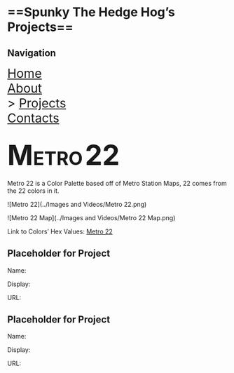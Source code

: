 # ==Spunky The Hedge Hog’s Projects==

## Navigation

<span style="font-size:2em"><u><a href="HomePage.html">Home</a></u><br/><a href="AboutPage.html">About</a><br/>> <a href="ProjectsPage.html">Projects</a><br/><a href="ContactPage.html">Contacts</a></span>

## <span style="font-size: 3em;">M</span><span style="font-size: 2em;">ETRO</span> <span style="font-size: 3em;">22</span>

Metro 22 is a Color Palette based off of Metro Station Maps, 22 comes from the 22 colors in it.

![Metro 22](../Images and Videos/Metro 22.png)

![Metro 22 Map](../Images and Videos/Metro 22 Map.png)

Link to Colors’ Hex Values: <a href="Metro Station Colors\index.html">Metro 22</a>

## Placeholder for Project

Name:

Display:

URL:

## Placeholder for Project

Name:

Display:

URL:
